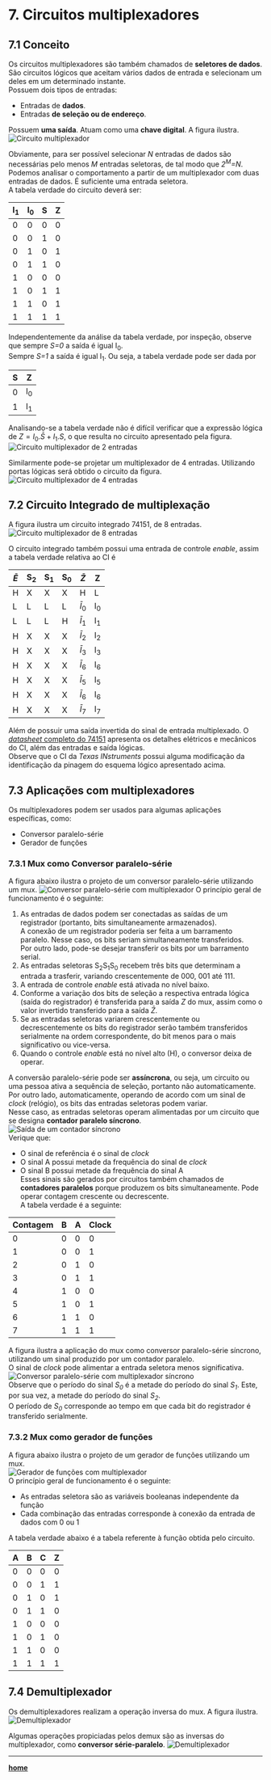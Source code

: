 # 7. Circuitos multiplexadores

## 7.1 Conceito
Os circuitos multiplexadores são também chamados de **seletores de dados**.  
São circuitos lógicos que aceitam vários dados de entrada e selecionam um deles em um determinado instante.  
Possuem dois tipos de entradas:
- Entradas de **dados**.
- Entradas **de seleção ou de endereço**.  

Possuem **uma saída**.
Atuam como uma **chave digital**.
A figura ilustra.  
![Circuito multiplexador](/sisdig_aulas/images_sisdig/multiplexador.jpg)

Obviamente, para ser possível selecionar *N* entradas de dados são necessárias pelo menos *M* entradas seletoras, de tal modo que *2<sup>M</sup>=N*.  
Podemos analisar o comportamento a partir de um multiplexador com duas entradas de dados. É suficiente uma entrada seletora.  
A tabela verdade do circuito deverá ser:

| I<sub>1</sub> | I<sub>0</sub> | S | Z |
| - | - | - | - |
| 0 | 0 |  0 | 0 |
| 0 | 0 |  1 | 0 |
| 0 | 1 |  0 | 1 |
| 0 | 1 |  1 | 0 |
| 1 | 0 |  0 | 0 |
| 1 | 0 |  1 | 1 |
| 1 | 1 |  0 | 1 |
| 1 | 1 |  1 | 1 |

Independentemente da análise da tabela verdade, por inspeção, observe que sempre *S=0* a saída é igual I<sub>0</sub>.  
Sempre *S=1* a saída é igual I<sub>1</sub>. Ou seja, a tabela verdade pode ser dada por  

| S | Z |
| - | - |
| 0 | I<sub>0</sub> |
| 1 | I<sub>1</sub> |

Analisando-se a tabela verdade não é difícil verificar que a expressão lógica de $Z=I_0.\bar{S}+I_1.S$, o que resulta no circuito apresentado pela figura.  
![Circuito multiplexador de 2 entradas](/sisdig_aulas/images_sisdig/multiplexador2entradas.jpg)

Similarmente pode-se projetar um multiplexador de 4 entradas. Utilizando portas lógicas será obtido o circuito da figura.  
![Circuito multiplexador de 4 entradas](/sisdig_aulas/images_sisdig/multiplexador4entradas.jpg)

## 7.2 Circuito Integrado de multiplexação
A figura ilustra um circuito integrado 74151, de 8 entradas.   
![Circuito multiplexador de 8 entradas](/sisdig_aulas/images_sisdig/multiplexador8entradas.jpg)

O circuito integrado também possui uma entrada de controle *enable*, assim a tabela verdade relativa ao CI é

| $\bar{E}$ | S<sub>2</sub> | S<sub>1</sub> | S<sub>0</sub> | $\bar{Z}$ | Z |
| - | - | - | - | - | - |
| H | X | X | X | H | L |
| L | L | L | L | $\bar{I}_0$ | I<sub>0</sub> |
| L | L | L | H | $\bar{I}_1$ | I<sub>1</sub> |
| H | X | X | X | $\bar{I}_2$ | I<sub>2</sub> |
| H | X | X | X | $\bar{I}_3$ | I<sub>3</sub> |
| H | X | X | X | $\bar{I}_6$ | I<sub>6</sub> |
| H | X | X | X | $\bar{I}_5$ | I<sub>5</sub> |
| H | X | X | X | $\bar{I}_6$ | I<sub>6</sub> |
| H | X | X | X | $\bar{I}_7$ | I<sub>7</sub> |

Além de possuir uma saída invertida do sinal de entrada multiplexado.
O [*datasheet* completo do 74151](https://github.com/claytonjasilva/claytonjasilva.github.io/blob/main/sisdig_aulas/SN74HC151N_Texas.pdf)
apresenta os detalhes elétricos e mecânicos do CI, além das entradas e saída lógicas.  
Observe que o CI da *Texas INstruments* possui alguma modificação da identificação da pinagem do esquema lógico apresentado acima.

## 7.3 Aplicações com multiplexadores
Os multiplexadores podem ser usados para algumas aplicações específicas, como:
- Conversor paralelo-série
- Gerador de funções

### 7.3.1 Mux como Conversor paralelo-série
A figura abaixo ilustra o projeto de um conversor paralelo-série utilizando um mux.
![Conversor paralelo-série com multiplexador](/sisdig_aulas/images_sisdig/conversorparaleloserie.jpg)
O princípio geral de funcionamento é o seguinte:  
1. As entradas de dados podem ser conectadas as saídas de um registrador (portanto, bits simultaneamente armazenados).  
A conexão de um registrador poderia ser feita a um barramento paralelo. Nesse caso, os bits seriam simultaneamente transferidos.  
Por outro lado, pode-se desejar transferir os bits por um barramento serial.  
2. As entradas seletoras S<sub>2</sub>S<sub>1</sub>S<sub>0</sub> recebem três bits que determinam a entrada a trasferir,
variando crescentemente de 000, 001 até 111.
3. A entrada de controle *enable* está ativada no nível baixo.
4. Conforme a variação dos bits de seleção a respectiva entrada lógica (saída do registrador) é transferida para a saída *Z* do mux,
assim como o valor invertido transferido para a saída $\bar{Z}$.
5. Se as entradas seletoras variarem crescentemente ou decrescentemente os bits do registrador serão também transferidos serialmente na ordem correspondente,
do bit menos para o mais significativo ou vice-versa.  
6. Quando o controle *enable* está no nível alto (H), o conversor deixa de operar. 

A conversão paralelo-série pode ser **assíncrona**, ou seja, um circuito ou uma pessoa ativa a sequência de seleção, portanto não automaticamente.  
Por outro lado, automaticamente, operando de acordo com um sinal de *clock* (relógio), os bits das entradas seletoras podem variar.  
Nesse caso, as entradas seletoras operam alimentadas por um circuito que se designa **contador paralelo síncrono**.  
![Saída de um contador síncrono](/sisdig_aulas/images_sisdig/contadorsincrono.jpg)    
Verique que:
- O sinal de referência é o sinal de *clock*
- O sinal A possui metade da frequência do sinal de *clock*
- O sinal B possui metade da frequência do sinal A  
Esses sinais são gerados por circuitos também chamados de **contadores paralelos** porque produzem os bits simultaneamente. Pode operar contagem crescente ou decrescente.  
A tabela verdade é a seguinte:

| Contagem | B | A | Clock | 
| - | - | - | - |
| 0 | 0 | 0 | 0 |
| 1 | 0 | 0 | 1 |
| 2 | 0 | 1 | 0 |
| 3 | 0 | 1 | 1 |
| 4 | 1 | 0 | 0 |
| 5 | 1 | 0 | 1 |
| 6 | 1 | 1 | 0 |
| 7 | 1 | 1 | 1 |

A figura ilustra a aplicação do mux como conversor paralelo-série síncrono, utilizando um sinal produzido por um contador paralelo.  
O sinal de *clock* pode alimentar a entrada seletora menos significativa.  
![Conversor paralelo-série com multiplexador síncrono](/sisdig_aulas/images_sisdig/conversorserieparalelosincrono.jpg)  
Observe que o período do sinal *S<sub>0</sub>* é a metade do período do sinal *S<sub>1</sub>*. Este, por sua vez, a metade do período do sinal *S<sub>2</sub>*.  
O período de *S<sub>0</sub>* corresponde ao tempo em que cada bit do registrador é transferido serialmente.

### 7.3.2 Mux como gerador de funções
A figura abaixo ilustra o projeto de um gerador de funções utilizando um mux.  
![Gerador de funções com multiplexador](/sisdig_aulas/images_sisdig/geradorfuncoes.jpg)  
O princípio geral de funcionamento é o seguinte:  
- As entradas seletora são as variáveis booleanas independente da função
- Cada combinação das entradas corresponde à conexão da entrada de dados com 0 ou 1  
  
A tabela verdade abaixo é a tabela referente à função obtida pelo circuito.  

| A | B | C | Z | 
| - | - | - | - |
| 0 | 0 | 0 | 0 |
| 0 | 0 | 1 | 1 |
| 0 | 1 | 0 | 1 |
| 0 | 1 | 1 | 0 |
| 1 | 0 | 0 | 0 |
| 1 | 0 | 1 | 0 |
| 1 | 1 | 0 | 0 |
| 1 | 1 | 1 | 1 |

## 7.4 Demultiplexador
Os demultiplexadores realizam a operação inversa do mux. A figura ilustra.  
![Demultiplexador](/sisdig_aulas/images_sisdig/demultiplexador.jpg)  

Algumas operações propiciadas pelos demux são as inversas do multiplexador, como **conversor série-paralelo**.
![Demultiplexador](/sisdig_aulas/images_sisdig/conversorserieparalelo.jpg)  


___
**[home](/sisdig_aulas.md)**  


